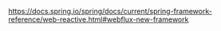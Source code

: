 https://docs.spring.io/spring/docs/current/spring-framework-reference/web-reactive.html#webflux-new-framework